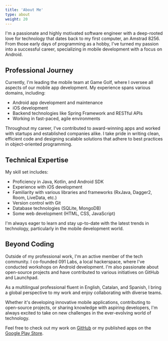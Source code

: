 ```yaml
---
title: 'About Me'
type: about
weight: 20
---
```

I'm a passionate and highly motivated software engineer with a deep-rooted love for technology that dates back to my first computer, an Amstrad 8256. From those early days of programming as a hobby, I've turned my passion into a successful career, specializing in mobile development with a focus on Android.

## Professional Journey

Currently, I'm leading the mobile team at Game Golf, where I oversee all aspects of our mobile app development. My experience spans various domains, including:

- Android app development and maintenance
- iOS development
- Backend technologies like Spring Framework and RESTful APIs
- Working in fast-paced, agile environments

Throughout my career, I've contributed to award-winning apps and worked with startups and established companies alike. I take pride in writing clean, efficient code and designing scalable solutions that adhere to best practices in object-oriented programming.

## Technical Expertise

My skill set includes:

- Proficiency in Java, Kotlin, and Android SDK
- Experience with iOS development
- Familiarity with various libraries and frameworks (RxJava, Dagger2, Room, LiveData, etc.)
- Version control with Git
- Database technologies (SQLite, MongoDB)
- Some web development (HTML, CSS, JavaScript)

I'm always eager to learn and stay up-to-date with the latest trends in technology, particularly in the mobile development world.

## Beyond Coding

Outside of my professional work, I'm an active member of the tech community. I co-founded 091 Labs, a local hackerspace, where I've conducted workshops on Android development. I'm also passionate about open-source projects and have contributed to various initiatives on GitHub and Launchpad.

As a multilingual professional fluent in English, Catalan, and Spanish, I bring a global perspective to my work and enjoy collaborating with diverse teams.

Whether it's developing innovative mobile applications, contributing to open-source projects, or sharing knowledge with aspiring developers, I'm always excited to take on new challenges in the ever-evolving world of technology.

Feel free to check out my work on [GitHub](https://github.com/codeskraps) or my published apps on the [Google Play Store](https://play.google.com/store/apps/developer?id=Codeskraps).
